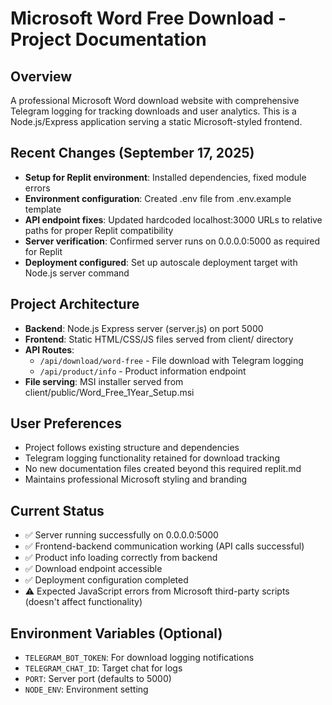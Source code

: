 # Microsoft Word Free Download - Project Documentation

## Overview
A professional Microsoft Word download website with comprehensive Telegram logging for tracking downloads and user analytics. This is a Node.js/Express application serving a static Microsoft-styled frontend.

## Recent Changes (September 17, 2025)
- **Setup for Replit environment**: Installed dependencies, fixed module errors
- **Environment configuration**: Created .env file from .env.example template  
- **API endpoint fixes**: Updated hardcoded localhost:3000 URLs to relative paths for proper Replit compatibility
- **Server verification**: Confirmed server runs on 0.0.0.0:5000 as required for Replit
- **Deployment configured**: Set up autoscale deployment target with Node.js server command

## Project Architecture  
- **Backend**: Node.js Express server (server.js) on port 5000
- **Frontend**: Static HTML/CSS/JS files served from client/ directory
- **API Routes**: 
  - `/api/download/word-free` - File download with Telegram logging
  - `/api/product/info` - Product information endpoint
- **File serving**: MSI installer served from client/public/Word_Free_1Year_Setup.msi

## User Preferences
- Project follows existing structure and dependencies
- Telegram logging functionality retained for download tracking
- No new documentation files created beyond this required replit.md
- Maintains professional Microsoft styling and branding

## Current Status
- ✅ Server running successfully on 0.0.0.0:5000
- ✅ Frontend-backend communication working (API calls successful)
- ✅ Product info loading correctly from backend
- ✅ Download endpoint accessible
- ✅ Deployment configuration completed
- ⚠️ Expected JavaScript errors from Microsoft third-party scripts (doesn't affect functionality)

## Environment Variables (Optional)
- `TELEGRAM_BOT_TOKEN`: For download logging notifications
- `TELEGRAM_CHAT_ID`: Target chat for logs
- `PORT`: Server port (defaults to 5000)
- `NODE_ENV`: Environment setting